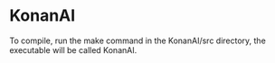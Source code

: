 # KonanAI
To compile, run the make command in the KonanAI/src directory, the executable will be called KonanAI.
